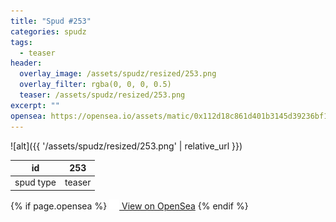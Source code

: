 ```yaml
---
title: "Spud #253"
categories: spudz
tags:
  - teaser
header:
  overlay_image: /assets/spudz/resized/253.png
  overlay_filter: rgba(0, 0, 0, 0.5)
  teaser: /assets/spudz/resized/253.png
excerpt: ""
opensea: https://opensea.io/assets/matic/0x112d18c861d401b3145d39236bf149f01e18beed/253
---
```

![alt]({{ '/assets/spudz/resized/253.png' | relative_url }})

| id | 253 |
|-|-|
| spud type | teaser |

{% if page.opensea %}
<a href="{{page.opensea}}" class="btn btn--info" onclick="window.open(this.href, '_blank'); return false;"><img src="/assets/images/opensea.svg" width="16px"><span>  View on OpenSea</span></a>
{% endif %}
